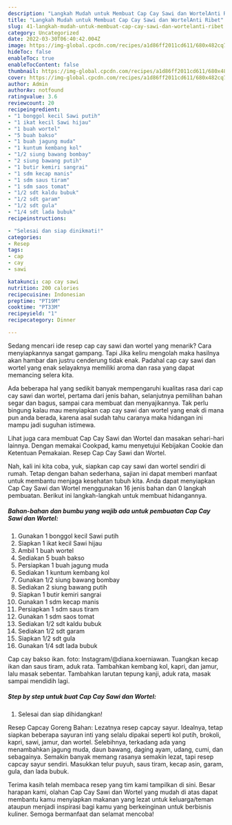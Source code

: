 ```yaml
---
description: "Langkah Mudah untuk Membuat Cap Cay Sawi dan WortelAnti Ribet"
title: "Langkah Mudah untuk Membuat Cap Cay Sawi dan WortelAnti Ribet"
slug: 41-langkah-mudah-untuk-membuat-cap-cay-sawi-dan-wortelanti-ribet
category: Uncategorized
date: 2022-03-30T06:40:42.004Z
image: https://img-global.cpcdn.com/recipes/a1d86ff2011cd611/680x482cq70/cap-cay-sawi-dan-wortel-foto-resep-utama.jpg
hideToc: false
enableToc: true
enableTocContent: false
thumbnail: https://img-global.cpcdn.com/recipes/a1d86ff2011cd611/680x482cq70/cap-cay-sawi-dan-wortel-foto-resep-utama.jpg
cover: https://img-global.cpcdn.com/recipes/a1d86ff2011cd611/680x482cq70/cap-cay-sawi-dan-wortel-foto-resep-utama.jpg
author: Admin
authorAv: notfound
ratingvalue: 3.6
reviewcount: 20
recipeingredient:
- "1 bonggol kecil Sawi putih"
- "1 ikat kecil Sawi hijau"
- "1 buah wortel"
- "5 buah bakso"
- "1 buah jagung muda"
- "1 kuntum kembang kol"
- "1/2 siung bawang bombay"
- "2 siung bawang putih"
- "1 butir kemiri sangrai"
- "1 sdm kecap manis"
- "1 sdm saus tiram"
- "1 sdm saos tomat"
- "1/2 sdt kaldu bubuk"
- "1/2 sdt garam"
- "1/2 sdt gula"
- "1/4 sdt lada bubuk"
recipeinstructions:

- "Selesai dan siap dinikmati!"
categories:
- Resep
tags:
- cap
- cay
- sawi

katakunci: cap cay sawi 
nutrition: 200 calories
recipecuisine: Indonesian
preptime: "PT19M"
cooktime: "PT33M"
recipeyield: "1"
recipecategory: Dinner

---
```



Sedang mencari ide resep cap cay sawi dan wortel yang menarik? Cara menyiapkannya sangat gampang. Tapi Jika keliru mengolah maka hasilnya akan hambar dan justru cenderung tidak enak. Padahal cap cay sawi dan wortel yang enak selayaknya memiliki aroma dan rasa yang dapat memancing selera kita.


Ada beberapa hal yang sedikit banyak mempengaruhi kualitas rasa dari cap cay sawi dan wortel, pertama dari jenis bahan, selanjutnya pemilihan bahan segar dan bagus, sampai cara membuat dan menyajikannya. Tak perlu bingung kalau mau menyiapkan cap cay sawi dan wortel yang enak di mana pun anda berada, karena asal sudah tahu caranya maka hidangan ini mampu jadi suguhan istimewa.

Lihat juga cara membuat Cap Cay Sawi dan Wortel dan masakan sehari-hari lainnya. Dengan memakai Cookpad, kamu menyetujui Kebijakan Cookie dan Ketentuan Pemakaian. Resep Cap Cay Sawi dan Wortel.


Nah, kali ini kita coba, yuk, siapkan cap cay sawi dan wortel sendiri di rumah. Tetap dengan bahan sederhana, sajian ini dapat memberi manfaat untuk membantu menjaga kesehatan tubuh kita. Anda dapat menyiapkan Cap Cay Sawi dan Wortel menggunakan 16 jenis bahan dan 0 langkah pembuatan. Berikut ini langkah-langkah untuk membuat hidangannya.

<!--inarticleads1-->

##### Bahan-bahan dan bumbu yang wajib ada untuk pembuatan Cap Cay Sawi dan Wortel:

1. Gunakan 1 bonggol kecil Sawi putih
1. Siapkan 1 ikat kecil Sawi hijau
1. Ambil 1 buah wortel
1. Sediakan 5 buah bakso
1. Persiapkan 1 buah jagung muda
1. Sediakan 1 kuntum kembang kol
1. Gunakan 1/2 siung bawang bombay
1. Sediakan 2 siung bawang putih
1. Siapkan 1 butir kemiri sangrai
1. Gunakan 1 sdm kecap manis
1. Persiapkan 1 sdm saus tiram
1. Gunakan 1 sdm saos tomat
1. Sediakan 1/2 sdt kaldu bubuk
1. Sediakan 1/2 sdt garam
1. Siapkan 1/2 sdt gula
1. Gunakan 1/4 sdt lada bubuk


Cap cay bakso ikan. foto: Instagram/@diana.koerniawan. Tuangkan kecap ikan dan saus tiram, aduk rata. Tambahkan kembang kol, kapri, dan jamur, lalu masak sebentar. Tambahkan larutan tepung kanji, aduk rata, masak sampai mendidih lagi. 

<!--inarticleads2-->

##### Step by step untuk buat Cap Cay Sawi dan Wortel:


1. Selesai dan siap dihidangkan!

Resep Capcay Goreng Bahan: Lezatnya resep capcay sayur. Idealnya, tetap siapkan beberapa sayuran inti yang selalu dipakai seperti kol putih, brokoli, kapri, sawi, jamur, dan wortel. Selebihnya, terkadang ada yang menambahkan jagung muda, daun bawang, daging ayam, udang, cumi, dan sebagainya. Semakin banyak memang rasanya semakin lezat, tapi resep capcay sayur sendiri. Masukkan telur puyuh, saus tiram, kecap asin, garam, gula, dan lada bubuk. 

Terima kasih telah membaca resep yang tim kami tampilkan di sini. Besar harapan kami, olahan Cap Cay Sawi dan Wortel yang mudah di atas dapat membantu kamu menyiapkan makanan yang lezat untuk keluarga/teman ataupun menjadi inspirasi bagi kamu yang berkeinginan untuk berbisnis kuliner. Semoga bermanfaat dan selamat mencoba!
